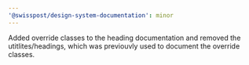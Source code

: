 ```yaml
---
'@swisspost/design-system-documentation': minor
---
```


Added override classes to the heading documentation and removed the utitlites/headings, which was previouvly used to document the override classes.
